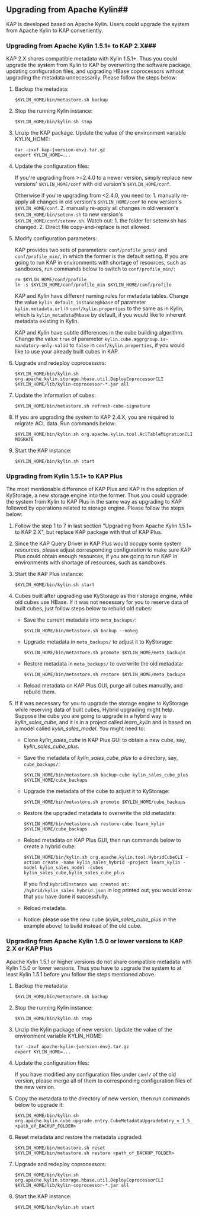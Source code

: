 ## Upgrading from Apache Kylin##

KAP is developed based on Apache Kylin. Users could upgrade the system from Apache Kylin to KAP conveniently. 

### Upgrading from Apache Kylin 1.5.1+ to KAP 2.X###

KAP 2.X shares compatible metadata with Kylin 1.5.1+. Thus you could upgrade the system from Kylin to KAP by overwriting the software package, updating configuration files, and upgrading HBase coprocessors without upgrading the metadata unnecessarily. Please follow the steps below: 

1. Backup the metadata: 

   ```shell
   $KYLIN_HOME/bin/metastore.sh backup
   ```

2. Stop the running Kylin instance:

   ```shell
   $KYLIN_HOME/bin/kylin.sh stop
   ```

3. Unzip the KAP package. Update the value of the environment variable KYLIN_HOME: 

   ```shell
   tar -zxvf kap-{version-env}.tar.gz
   export KYLIN_HOME=...
   ```

4. Update the configuration files: 

   If you're upgrading from >=2.4.0 to a newer version, simply replace new versions' `$KYLIN_HOME/conf` with old version's `$KYLIN_HOME/conf`.
  
   Otherwise if you're upgrading from <2.4.0, you need to: 1. manually re-apply all changes in old version's `$KYLIN_HOME/conf` to new version's `$KYLIN_HOME/conf`. 2. manually re-apply all changes in old version's `$KYLIN_HOME/bin/setenv.sh` to new version's `$KYLIN_HOME/conf/setenv.sh`. Watch out: 1. the folder for setenv.sh has changed. 2. Direct file copy-and-replace is not allowed.

5. Modify configuration parameters: 

   KAP provides two sets of parameters: `conf/profile_prod/` and `conf/profile_min/`, in which the former is the default setting. If you are going to run KAP in environments with shortage of resources, such as sandboxes, run commands below to switch to `conf/profile_min/`: 

   ```shell
   rm $KYLIN_HOME/conf/profile
   ln -s $KYLIN_HOME/conf/profile_min $KYLIN_HOME/conf/profile
   ```

   KAP and Kylin have different naming rules for metadata tables. Change the value `kylin_default_instance@hbase` of parameter `kylin.metadata.url` in `conf/kylin.properties` to the same as in Kylin, which is `kylin_metadata@hbase` by default, if you would like to inherent metadata existing in Kylin. 

   KAP and Kylin have subtle differences in the cube building algorithm. Change the value `true` of parameter `kylin.cube.aggrgroup.is-mandatory-only-valid` to `false` in `conf/kylin.properties`, if you would like to use your already built cubes in KAP. 


6. Upgrade and redeploy coprocessors: 

   ```shell
   $KYLIN_HOME/bin/kylin.sh org.apache.kylin.storage.hbase.util.DeployCoprocessorCLI $KYLIN_HOME/lib/kylin-coprocessor-*.jar all
   ```

7. Update the information of cubes: 

   ```shell
   $KYLIN_HOME/bin/metastore.sh refresh-cube-signature
   ```

8. If you are upgrading the system to KAP 2.4.X, you are required to migrate ACL data. Run commands below: 

   ```shell
   $KYLIN_HOME/bin/kylin.sh org.apache.kylin.tool.AclTableMigrationCLI MIGRATE
   ```

9. Start the KAP instance: 

   ```shell
   $KYLIN_HOME/bin/kylin.sh start
   ```


### Upgrading from Kylin 1.5.1+ to KAP Plus

The most mentionable difference of KAP Plus and KAP is the adoption of KyStorage, a new storage engine into the former. Thus you could upgrade the system from Kylin to KAP Plus in the same way as upgrading to KAP followed by operations related to storage engine. Please follow the steps below: 

1. Follow the step 1 to 7 in last section "Upgrading from Apache Kylin 1.5.1+ to KAP 2.X", but replace KAP package with that of KAP Plus. 

2. Since the KAP Query Driver in KAP Plus would occupy some system resources, please adjust corresponding configuration to make sure KAP Plus could obtain enough resources, if you are going to run KAP in environments with shortage of resources, such as sandboxes. 

3. Start the KAP Plus instance: 

   ```shell
   $KYLIN_HOME/bin/kylin.sh start
   ```

4. Cubes built after upgrading use KyStorage as their storage engine, while old cubes use HBase. If it was not necessary for you to reserve data of built cubes, just follow steps below to rebuild old cubes: 

   - Save the current metadata into `meta_backups/`: 

     ```shell
     $KYLIN_HOME/bin/metastore.sh backup --noSeg
     ```

   - Upgrade metadata in `meta_backups/` to adjust it to KyStorage: 

     ```shell
     $KYLIN_HOME/bin/metastore.sh promote $KYLIN_HOME/meta_backups
     ```

   - Restore metadata in `meta_backups/` to overwrite the old metadata: 

     ```shell
     $KYLIN_HOME/bin/metastore.sh restore $KYLIN_HOME/meta_backups
     ```

   - Reload metadata on KAP Plus GUI, purge all cubes manually, and rebuild them. 

5. If it was necessary for you to upgrade the storage engine to KyStorage while reserving data of built cubes, Hybrid upgrading might help. Suppose the cube you are going to upgrade in a hybrid way is *kylin_sales_cube*, and it is in a project called *learn_kylin* and is based on a model called *kylin_sales_model*. You might need to:  

   - Clone *kylin_sales_cube* in KAP Plus GUI to obtain a new cube, say, *kylin_sales_cube_plus*.

   - Save the metadata of *kylin_sales_cube_plus* to a directory, say, `cube_backups/`: 

     ```shell
     $KYLIN_HOME/bin/metastore.sh backup-cube kylin_sales_cube_plus $KYLIN_HOME/cube_backups
     ```

   - Upgrade the metadata of the cube to adjust it to KyStorage: 

     ```shell
     $KYLIN_HOME/bin/metastore.sh promote $KYLIN_HOME/cube_backups
     ```

   - Restore the upgraded metadata to overwrite the old metadata: 

     ```shell
     $KYLIN_HOME/bin/metastore.sh restore-cube learn_kylin $KYLIN_HOME/cube_backups
     ```

   - Reload metadata on KAP Plus GUI, then run commands below to create a hybrid cube: 

     ```shell
     $KYLIN_HOME/bin/kylin.sh org.apache.kylin.tool.HybridCubeCLI -action create -name kylin_sales_hybrid -project learn_kylin -model kylin_sales_model -cubes kylin_sales_cube,kylin_sales_cube_plus
     ```

     If you find `HybridInstance was created at: /hybrid/kylin_sales_hybrid.json` in log printed out, you would know that you have done it successfully. 

   - Reload metadata. 

   - Notice: please use the new cube (*kylin_sales_cube_plus* in the example above) to build instead of the old cube. 


### Upgrading from Apache Kylin 1.5.0 or lower versions to KAP 2.X or KAP Plus ###

Apache Kylin 1.5.1 or higher versions do not share compatible metadata with Kylin 1.5.0 or lower versions. Thus you have to upgrade the system to at least Kylin 1.5.1 before you follow the steps mentioned above. 

1. Backup the metadata: 

   ```shell
   $KYLIN_HOME/bin/metastore.sh backup
   ```

2. Stop the running Kylin instance:

   ```shell
   $KYLIN_HOME/bin/kylin.sh stop
   ```

3. Unzip the Kylin package of new version. Update the value of the environment variable KYLIN_HOME: 

   ```shell
   tar -zxvf apache-kylin-{version-env}.tar.gz
   export KYLIN_HOME=...
   ```

4. Update the configuration files: 

   If you have modified any configuration files under `conf/` of the old version, please merge all of them to corresponding configuration files of the new version.  

5. Copy the metadata to the directory of new version, then run commands below to upgrade it: 

   ```shell
   $KYLIN_HOME/bin/kylin.sh  org.apache.kylin.cube.upgrade.entry.CubeMetadataUpgradeEntry_v_1_5_1 <path_of_BACKUP_FOLDER>
   ```

6. Reset metadata and restore the metadata upgraded: 

   ```shell
   $KYLIN_HOME/bin/metastore.sh reset
   $KYLIN_HOME/bin/metastore.sh restore <path_of_BACKUP_FOLDER>
   ```

7. Upgrade and redeploy coprocessors: 

   ```shell
   $KYLIN_HOME/bin/kylin.sh org.apache.kylin.storage.hbase.util.DeployCoprocessorCLI $KYLIN_HOME/lib/kylin-coprocessor-*.jar all
   ```

8. Start the KAP instance: 

   ```shell
   $KYLIN_HOME/bin/kylin.sh start
   ```

### 
